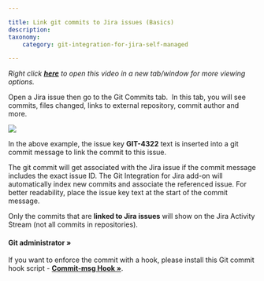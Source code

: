 ```yaml
---

title: Link git commits to Jira issues (Basics)
description:
taxonomy:
    category: git-integration-for-jira-self-managed

---
```

_Right click_ [_**here**_](https://bigbrassband.wistia.net/medias/7kj43knu4m) _to open this video in a new tab/window for more viewing options._


Open a Jira issue then go to the Git Commits tab.  In this tab, you will see commits, files changed, links to external repository, commit author and more.

![](https://bigbrassband.atlassian.net/wiki/download/attachments/2045149189/gitserver-git-commits-tab-view(dec2021a).png%3Fversion=1&modificationDate=1640705375869&cacheVersion=1&api=v2?version=1&modificationDate=1640865989201&cacheVersion=1&api=v2)

In the above example, the issue key **GIT-4322** text is inserted into a git commit message to link the commit to this issue.

The git commit will get associated with the Jira issue if the commit message includes the exact issue ID. The Git Integration for Jira add-on will automatically index new commits and associate the referenced issue. For better readability, place the issue key text at the start of the commit message.

Only the commits that are **linked to Jira issues** will show on the Jira Activity Stream (not all commits in repositories).

#### Git administrator »

If you want to enforce the commit with a hook, please install this Git commit hook script - [**Commit-msg Hook »**](/git-integration-for-jira-self-managed/commit-msg-hook/).

